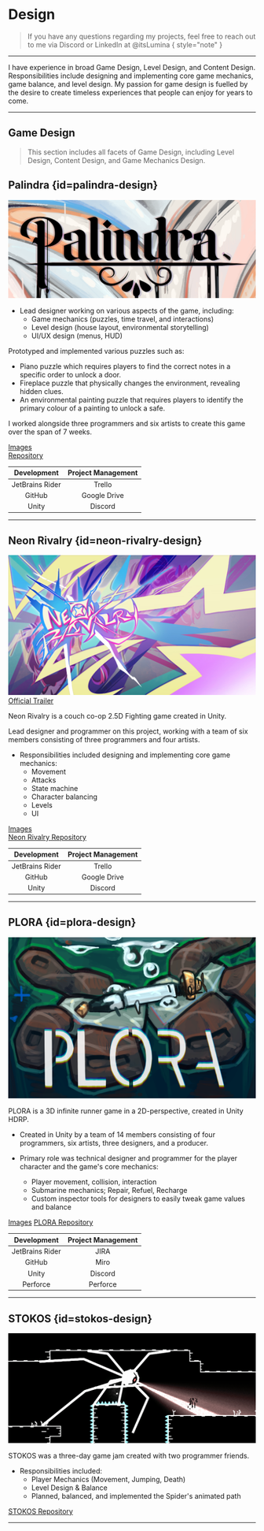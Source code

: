 # Design

> If you have any questions regarding my projects, feel free to reach out to me via Discord or LinkedIn at @itsLumina { style="note" }

---

I have experience in broad Game Design, Level Design, and Content Design.
Responsibilities include designing and implementing core game mechanics, game balance, and level design.
My passion for game design is fuelled by the desire to create timeless experiences that people can enjoy for years to come.

---

## Game Design
> This section includes all facets of Game Design, including Level Design, Content Design, and Game Mechanics Design.

## Palindra {id=palindra-design}

<procedure>

![PosterPalindraSMALL.png](../../images/PosterPalindraSMALL.png)

- Lead designer working on various aspects of the game, including:
  - Game mechanics (puzzles, time travel, and interactions)
  - Level design (house layout, environmental storytelling)
  - UI/UX design (menus, HUD)

Prototyped and implemented various puzzles such as:
- Piano puzzle which requires players to find the correct notes in a specific order to unlock a door.
- Fireplace puzzle that physically changes the environment, revealing hidden clues.
- An environmental painting puzzle that requires players to identify the primary colour of a painting to unlock a safe.

I worked alongside three programmers and six artists to create this game over the span of 7 weeks.

[Images](Projects.md#images_palindra)  
[Repository](https://github.com/ltsLumina/Unreal_GP3_Team2)

|   Development   | Project Management |
|:---------------:|:------------------:|
| JetBrains Rider |       Trello       |
|     GitHub      |    Google Drive    |
|      Unity      |      Discord       |

</procedure>

---

## Neon Rivalry {id=neon-rivalry-design}

<procedure>

![NeonRivalry_COVERART.jpg](../../images/NeonRivalry_COVERART.jpg)
[Official Trailer](https://www.youtube.com/watch?v=UevxVm1XZMU)

Neon Rivalry is a couch co-op 2.5D Fighting game created in Unity.

Lead designer and programmer on this project, working with a team of six members consisting of three programmers and four artists.

- Responsibilities included designing and implementing core game mechanics:
  - Movement
  - Attacks
  - State machine
  - Character balancing 
  - Levels
  - UI

[Images](Projects.md#images)  
[Neon Rivalry Repository](https://github.com/ltsLumina/NeonRivalry)

|   Development   | Project Management |
|:---------------:|:------------------:|
| JetBrains Rider |       Trello       |
|     GitHub      |    Google Drive    |
|      Unity      |      Discord       |

</procedure>

---

## PLORA {id=plora-design}

<procedure>

![ploracoverlogo](../../images/PLORAcoverLOGO_SMALL.png)

PLORA is a 3D infinite runner game in a 2D-perspective, created in Unity HDRP.

- Created in Unity by a team of 14 members consisting of four programmers, six artists, three designers, and a producer.

- Primary role was technical designer and programmer for the player character and the game's core mechanics:
  - Player movement, collision, interaction
  - Submarine mechanics; Repair, Refuel, Recharge
  - Custom inspector tools for designers to easily tweak game values and balance

[Images](Projects.md#images_4)
[PLORA Repository](https://github.com/ltsLumina/PLORA)

|   Development   | Project Management |
|:---------------:|:------------------:|
| JetBrains Rider |        JIRA        |
|     GitHub      |        Miro        |
|      Unity      |      Discord       |
|    Perforce     |      Perforce      |

</procedure>

---

## STOKOS {id=stokos-design}

<procedure>

![stokos.png](../../images/stokos.png)

STOKOS was a three-day game jam created with two programmer friends.

- Responsibilities included:
  - Player Mechanics (Movement, Jumping, Death)
  - Level Design & Balance
  - Planned, balanced, and implemented the Spider's animated path

[STOKOS Repository](https://github.com/ltsLumina/STOKOS)

---

</procedure>

<!--
## Content Design
-->


